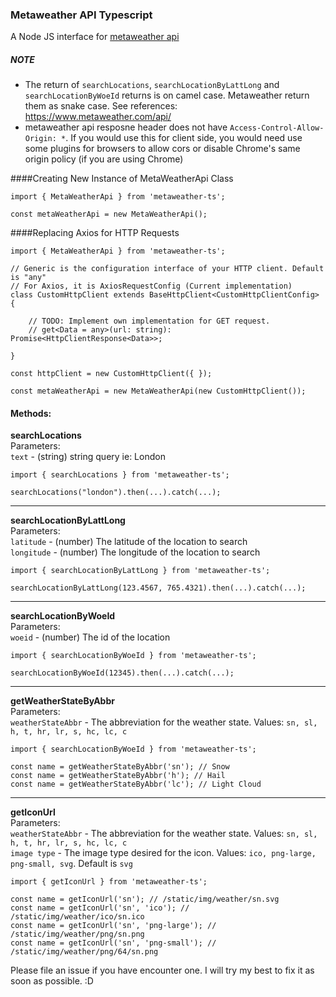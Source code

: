 ### Metaweather API Typescript

A Node JS interface for [metaweather api]([https://www.metaweather.com/api/)

##### NOTE
- The return of `searchLocations`, `searchLocationByLattLong` and `searchLocationByWoeId` returns is on camel case.
Metaweather return them as snake case.
See references: https://www.metaweather.com/api/
- metaweather api resposne header does not have `Access-Control-Allow-Origin: *`. If you would use this for client side, you would need use some plugins for browsers to allow cors or disable Chrome's same origin policy (if you are using Chrome)

####Creating New Instance of MetaWeatherApi Class
````
import { MetaWeatherApi } from 'metaweather-ts';

const metaWeatherApi = new MetaWeatherApi();
````

####Replacing Axios for HTTP Requests
````
import { MetaWeatherApi } from 'metaweather-ts';

// Generic is the configuration interface of your HTTP client. Default is "any"
// For Axios, it is AxiosRequestConfig (Current implementation)
class CustomHttpClient extends BaseHttpClient<CustomHttpClientConfig> {

    // TODO: Implement own implementation for GET request.  
    // get<Data = any>(url: string): Promise<HttpClientResponse<Data>>;

}

const httpClient = new CustomHttpClient({ });

const metaWeatherApi = new MetaWeatherApi(new CustomHttpClient());
```` 

#### Methods:
**searchLocations**  
Parameters:  
`text` - (string) string query ie: London

````
import { searchLocations } from 'metaweather-ts';
 
searchLocations("london").then(...).catch(...);

 ````   
 ---
**searchLocationByLattLong**    
Parameters:  
`latitude` - (number) The latitude of the location to search  
`longitude` - (number) The longitude of the location to search
 
 ````
import { searchLocationByLattLong } from 'metaweather-ts';
 
searchLocationByLattLong(123.4567, 765.4321).then(...).catch(...);

 ````
 
 ---
 
**searchLocationByWoeId**  
Parameters:  
`woeid` - (number) The id of the location

````
import { searchLocationByWoeId } from 'metaweather-ts';
 
searchLocationByWoeId(12345).then(...).catch(...);

 ````
 
 ---

**getWeatherStateByAbbr**    
Parameters:  
`weatherStateAbbr` - The abbreviation for the weather state. Values: `sn, sl, h, t, hr, lr, s, hc, lc, c`
````
import { searchLocationByWoeId } from 'metaweather-ts';
 
const name = getWeatherStateByAbbr('sn'); // Snow
const name = getWeatherStateByAbbr('h'); // Hail
const name = getWeatherStateByAbbr('lc'); // Light Cloud

 ````

---

**getIconUrl**    
Parameters:  
`weatherStateAbbr` - The abbreviation for the weather state. Values: `sn, sl, h, t, hr, lr, s, hc, lc, c`  
`image type` - The image type desired for the icon. Values: `ico, png-large, png-small, svg`. Default is `svg`
````
import { getIconUrl } from 'metaweather-ts';
 
const name = getIconUrl('sn'); // /static/img/weather/sn.svg
const name = getIconUrl('sn', 'ico'); // /static/img/weather/ico/sn.ico
const name = getIconUrl('sn', 'png-large'); // /static/img/weather/png/sn.png
const name = getIconUrl('sn', 'png-small'); // /static/img/weather/png/64/sn.png

 ````
 
 Please file an issue if you have encounter one. I will try my best to fix it as soon as possible. :D 
